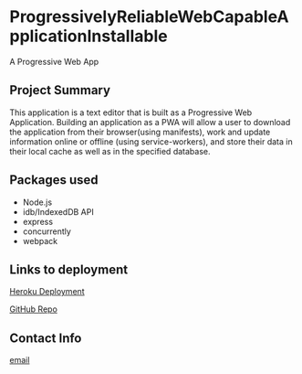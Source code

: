 # ProgressivelyReliableWebCapableApplicationInstallable
A Progressive Web App

## Project Summary

This application is a text editor that is built as a Progressive Web Application. Building an application as a PWA will allow a user to download the application from their browser(using manifests), work and update information online or offline (using service-workers), and store their data in their local cache as well as in the specified database. 

## Packages used

- Node.js
- idb/IndexedDB API
- express
- concurrently
- webpack

## Links to deployment

[Heroku Deployment](https://sheltered-thicket-30688.herokuapp.com/)

[GitHub Repo](https://github.com/bennygo3/ProgressivelyReliableWebCapableApplicationInstallable)


## Contact Info

[email](gobecodeme@gmail.com)
